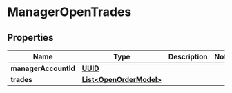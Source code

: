 
# ManagerOpenTrades

## Properties
Name | Type | Description | Notes
------------ | ------------- | ------------- | -------------
**managerAccountId** | [**UUID**](UUID.md) |  | 
**trades** | [**List&lt;OpenOrderModel&gt;**](OpenOrderModel.md) |  | 



